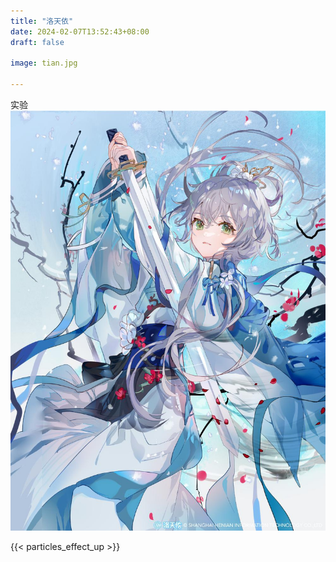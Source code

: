 ```yaml
---
title: "洛天依"
date: 2024-02-07T13:52:43+08:00
draft: false

image: tian.jpg

---
```


实验
![Image 1](luo.jpg)


{{< particles_effect_up  >}}